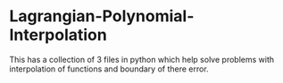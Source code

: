 # Lagrangian-Polynomial-Interpolation
This has a collection of 3 files in python which help solve problems with interpolation of functions and boundary of there error. 
